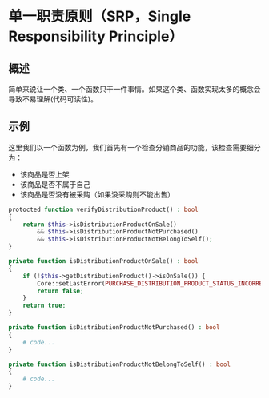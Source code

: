# 单一职责原则（SRP，Single Responsibility Principle）

## 概述

简单来说让一个类、一个函数只干一件事情。如果这个类、函数实现太多的概念会导致不易理解(代码可读性)。

## 示例

这里我们以一个函数为例，我们首先有一个检查分销商品的功能，该检查需要细分为：

* 该商品是否上架
* 该商品是否不属于自己
* 该商品是否没有被采购（如果没采购则不能出售）

```php
protocted function verifyDistributionProduct() : bool
{
    return $this->isDistributionProductOnSale()
        && $this->isDistributionProductNotPurchased()
        && $this->isDistributionProductNotBelongToSelf();
}

private function isDistributionProductOnSale() : bool
{
    if (!$this->getDistributionProduct()->isOnSale()) {
        Core::setLastError(PURCHASE_DISTRIBUTION_PRODUCT_STATUS_INCORRECT);
        return false;
    }
    return true;
}

private function isDistributionProductNotPurchased() : bool
{
    # code...
}

private function isDistributionProductNotBelongToSelf() : bool
{
    # code...
}